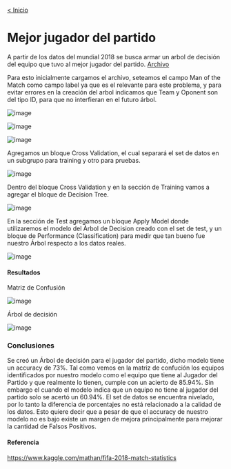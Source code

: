 [< Inicio](/index.md)

# Mejor jugador del partido

A partir de los datos del mundial 2018 se busca armar un arbol de decisión del equipo que tuvo al mejor jugador del partido. [Archivo](https://drive.google.com/file/d/1h2CfKcx9kMQWAS5uhjf4RAO04j-NBjVy/view?usp=sharing)

Para esto inicialmente cargamos el archivo, seteamos el campo Man of the Match como campo label ya que es el relevante para este problema, y para evitar errores en la creación del arbol indicamos que Team y Oponent son del tipo ID, para que no interfieran en el futuro árbol.

![image](https://user-images.githubusercontent.com/11593599/144561369-c67e6102-1729-4a3c-948c-e7f73acfd294.png)

![image](https://user-images.githubusercontent.com/11593599/144561406-e2682bb3-a0c6-4287-91f2-100911bec401.png)

![image](https://user-images.githubusercontent.com/11593599/144561434-97b39076-da8c-4f94-b20d-27fee96ac6b4.png)

Agregamos un bloque Cross Validation, el cual separará el set de datos en un subgrupo para training y otro para pruebas.

![image](https://user-images.githubusercontent.com/11593599/144561554-f07e5a89-be28-4dab-bc16-303a78b56b99.png)

Dentro del bloque Cross Validation y en la sección de Training vamos a agregar el bloque de Decision Tree.

![image](https://user-images.githubusercontent.com/11593599/144561614-c945dfa8-84e6-4bb8-85fa-20378bc5894a.png)

En la sección de Test agregamos un bloque Apply Model donde utilizaremos el modelo del Árbol de Decision creado con el set de test, y un bloque de Performance (Classification) para medir que tan bueno fue nuestro Árbol respecto a los datos reales.

![image](https://user-images.githubusercontent.com/11593599/144561774-7fea6122-ba94-4fe0-a97d-8215c7e4abcd.png)

#### Resultados

Matriz de Confusión

![image](https://user-images.githubusercontent.com/11593599/144561831-9cd67980-0006-428a-9157-21846473329c.png)

Árbol de decisión

![image](https://user-images.githubusercontent.com/11593599/144678002-912dd20b-8d5e-4d76-b5a6-a9df404e1d2b.png)


### Conclusiones

Se creó un Árbol de decisión para el jugador del partido, dicho modelo tiene un accuracy de 73%.
Tal como vemos en la matriz de confución los equipos identificados por nuestro modelo como el equipo que tiene al Jugador del Partido y que realmente lo tienen, cumple con un acierto de 85.94%. Sin embargo el cuando el modelo indica que un equipo no tiene al jugador del partido solo se acertó un 60.94%.
El set de datos se encuentra nivelado, por lo tanto la diferencia de porcentajes no está relacionado a la calidad de los datos. Esto quiere decir que a pesar de que el accuracy de nuestro modelo no es bajo existe un margen de mejora principalmente para mejorar la cantidad de Falsos Positivos.

#### Referencia
https://www.kaggle.com/mathan/fifa-2018-match-statistics
